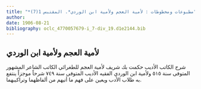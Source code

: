 ```yaml
---
title: "*مطبوعات ومخطوطات : لأمية العجم ولأمية ابن الوردي*. المقتبس 1(7)"
author: 
date: 1906-08-21
bibliography: oclc_4770057679-i_7-div_19.d1e2144.bib
---
```




##  لأمية العجم ولأمية ابن الوردي 


 شرح الكاتب الأديب حكمت بك شريف لأمية العجم للطغرائي الكاتب الشاعر المشهور المتوفى سنة  ٥١٥  ولأمية ابن الوردي الفقيه الأديب المتوفى سنة  ٧٤٩  شرحاً موجزاً ينتفع به طلاب الأدب ويعين على فهم ما أتيهم من ألفاظهما وتراكيبهما.  
